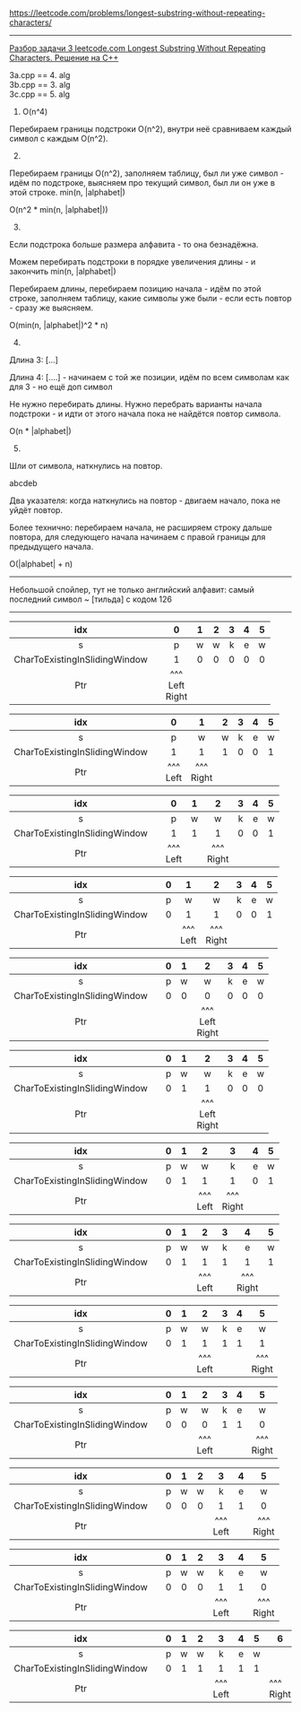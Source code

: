 https://leetcode.com/problems/longest-substring-without-repeating-characters/

____

[Разбор задачи 3 leetcode.com Longest Substring Without Repeating Characters. Решение на C++](https://www.youtube.com/watch?v=2HqQ9DsrYQ0)

3a.cpp == 4. alg  
3b.cpp == 3. alg  
3c.cpp == 5. alg

1. O(n^4)

Перебираем границы подстроки O(n^2), внутри неё сравниваем каждый символ 
с каждым O(n^2).

2.

Перебираем границы O(n^2), заполняем таблицу, был ли уже символ - идём 
по подстроке, выясняем про текущий символ, был ли он уже в этой строке.
min(n, |alphabet|)

  O(n^2 * min(n, |alphabet|))

3.

Если подстрока больше размера алфавита - то она безнадёжна.

Можем перебирать подстроки в порядке увеличения длины - и закончить min(n, |alphabet|)

Перебираем длины, перебираем позицию начала - идём по этой строке, 
заполняем таблицу, какие символы уже были - если есть повтор - сразу же выясняем.

O(min(n, |alphabet|)^2 * n)

4. 

Длина 3: [...]

Длина 4: [....] - начинаем с той же позиции, идём по всем символам как для 3 - но ещё доп символ

Не нужно перебирать длины. Нужно перебрать варианты начала подстроки - и 
идти от этого начала пока не найдётся повтор символа.

O(n * |alphabet|)

5.

Шли от символа, наткнулись на повтор. 

abcdeb

Два указателя: когда наткнулись на повтор - двигаем начало, пока не уйдёт повтор.

Более технично: перебираем начала, не расширяем строку дальше повтора, 
для следующего начала начинаем с правой границы для предыдущего начала.

O(|alphabet| + n)



____

Небольшой спойлер, тут не только английский алфавит: ​самый последний символ ~ [тильда] с кодом 126

____

|              idx              	|   	|             0            	| 1 	| 2 	| 3 	| 4 	| 5 	|
|:-----------------------------:	|:-:	|:------------------------:	|:-:	|:-:	|:-:	|:-:	|:-:	|
|               s               	|   	|             p            	| w 	| w 	| k 	| e 	| w 	|
| CharToExistingInSlidingWindow 	|   	|             1            	| 0 	| 0 	| 0 	| 0 	| 0 	|
|              Ptr              	|   	| ^^^ <br> Left <br> Right 	|   	|   	|   	|   	|   	|

|              idx              	|   	|       0       	|        1       	| 2 	| 3 	| 4 	| 5 	|
|:-----------------------------:	|:-:	|:-------------:	|:--------------:	|:-:	|:-:	|:-:	|:-:	|
|               s               	|   	|       p       	|        w       	| w 	| k 	| e 	| w 	|
| CharToExistingInSlidingWindow 	|   	|       1       	|        1       	| 1 	| 0 	| 0 	| 1 	|
|              Ptr              	|   	| ^^^ <br> Left 	| ^^^ <br> Right 	|   	|   	|   	|   	|

|              idx              	|   	|       0       	| 1 	|        2       	| 3 	| 4 	| 5 	|
|:-----------------------------:	|:-:	|:-------------:	|:-:	|:--------------:	|:-:	|:-:	|:-:	|
|               s               	|   	|       p       	| w 	|        w       	| k 	| e 	| w 	|
| CharToExistingInSlidingWindow 	|   	|       1       	| 1 	|        1       	| 0 	| 0 	| 1 	|
|              Ptr              	|   	| ^^^ <br> Left 	|   	| ^^^ <br> Right 	|   	|   	|   	|

|              idx              	|   	| 0 	|       1       	|        2       	| 3 	| 4 	| 5 	|
|:-----------------------------:	|:-:	|:-:	|:-------------:	|:--------------:	|:-:	|:-:	|:-:	|
|               s               	|   	| p 	|       w       	|        w       	| k 	| e 	| w 	|
| CharToExistingInSlidingWindow 	|   	| 0 	|       1       	|        1       	| 0 	| 0 	| 1 	|
|              Ptr              	|   	|   	| ^^^ <br> Left 	| ^^^ <br> Right 	|   	|   	|   	|

|              idx              	|   	| 0 	| 1 	|               2              	| 3 	| 4 	| 5 	|
|:-----------------------------:	|:-:	|:-:	|:-:	|:----------------------------:	|:-:	|:-:	|:-:	|
|               s               	|   	| p 	| w 	|               w              	| k 	| e 	| w 	|
| CharToExistingInSlidingWindow 	|   	| 0 	| 0 	|               0              	| 0 	| 0 	| 0 	|
|              Ptr              	|   	|   	|   	| ^^^  <br>  Left  <br>  Right 	|   	|   	|   	|

|              idx              	|   	| 0 	| 1 	|               2              	| 3 	| 4 	| 5 	|
|:-----------------------------:	|:-:	|:-:	|:-:	|:----------------------------:	|:-:	|:-:	|:-:	|
|               s               	|   	| p 	| w 	|               w              	| k 	| e 	| w 	|
| CharToExistingInSlidingWindow 	|   	| 0 	| 1 	|               1              	| 0 	| 0 	| 0 	|
|              Ptr              	|   	|   	|   	| ^^^  <br>  Left  <br>  Right 	|   	|   	|   	|

|              idx              	|   	| 0 	| 1 	|         2        	|         3        	| 4 	| 5 	|
|:-----------------------------:	|:-:	|:-:	|:-:	|:----------------:	|:----------------:	|:-:	|:-:	|
|               s               	|   	| p 	| w 	|         w        	|         k        	| e 	| w 	|
| CharToExistingInSlidingWindow 	|   	| 0 	| 1 	|         1        	|         1        	| 0 	| 1 	|
|              Ptr              	|   	|   	|   	| ^^^  <br>  Left  	| ^^^  <br>  Right 	|   	|   	|

|              idx              	|   	| 0 	| 1 	|         2        	| 3 	|         4        	| 5 	|
|:-----------------------------:	|:-:	|:-:	|:-:	|:----------------:	|:-:	|:----------------:	|:-:	|
|               s               	|   	| p 	| w 	|         w        	| k 	|         e        	| w 	|
| CharToExistingInSlidingWindow 	|   	| 0 	| 1 	|         1        	| 1 	|         1        	| 1 	|
|              Ptr              	|   	|   	|   	| ^^^  <br>  Left  	|   	| ^^^  <br>  Right 	|   	|

|              idx              	|   	| 0 	| 1 	|         2        	| 3 	| 4 	|         5        	|
|:-----------------------------:	|:-:	|:-:	|:-:	|:----------------:	|:-:	|:-:	|:----------------:	|
|               s               	|   	| p 	| w 	|         w        	| k 	| e 	|         w        	|
| CharToExistingInSlidingWindow 	|   	| 0 	| 1 	|         1        	| 1 	| 1 	|         1        	|
|              Ptr              	|   	|   	|   	| ^^^  <br>  Left  	|   	|   	| ^^^  <br>  Right 	|

|              idx              	|   	| 0 	| 1 	|         2        	| 3 	| 4 	|         5        	|
|:-----------------------------:	|:-:	|:-:	|:-:	|:----------------:	|:-:	|:-:	|:----------------:	|
|               s               	|   	| p 	| w 	|         w        	| k 	| e 	|         w        	|
| CharToExistingInSlidingWindow 	|   	| 0 	| 0 	|         0        	| 1 	| 1 	|         0        	|
|              Ptr              	|   	|   	|   	| ^^^  <br>  Left  	|   	|   	| ^^^  <br>  Right 	|

|              idx              	|   	| 0 	| 1 	| 2 	|         3        	| 4 	|         5        	|
|:-----------------------------:	|:-:	|:-:	|:-:	|:-:	|:----------------:	|:-:	|:----------------:	|
|               s               	|   	| p 	| w 	| w 	|         k        	| e 	|         w        	|
| CharToExistingInSlidingWindow 	|   	| 0 	| 0 	| 0 	|         1        	| 1 	|         0        	|
|              Ptr              	|   	|   	|   	|   	| ^^^  <br>  Left  	|   	| ^^^  <br>  Right 	|

|              idx              	|   	| 0 	| 1 	| 2 	|         3        	| 4 	|         5        	|
|:-----------------------------:	|:-:	|:-:	|:-:	|:-:	|:----------------:	|:-:	|:----------------:	|
|               s               	|   	| p 	| w 	| w 	|         k        	| e 	|         w        	|
| CharToExistingInSlidingWindow 	|   	| 0 	| 0 	| 0 	|         1        	| 1 	|         0        	|
|              Ptr              	|   	|   	|   	|   	| ^^^  <br>  Left  	|   	| ^^^  <br>  Right 	|

|              idx              	|   	| 0 	| 1 	| 2 	|         3        	| 4 	| 5 	| 6                	|
|:-----------------------------:	|:-:	|:-:	|:-:	|:-:	|:----------------:	|:-:	|:-:	|------------------	|
|               s               	|   	| p 	| w 	| w 	|         k        	| e 	| w 	|                  	|
| CharToExistingInSlidingWindow 	|   	| 0 	| 1 	| 1 	|         1        	| 1 	| 1 	|                  	|
|              Ptr              	|   	|   	|   	|   	| ^^^  <br>  Left  	|   	|   	| ^^^  <br>  Right 	|
